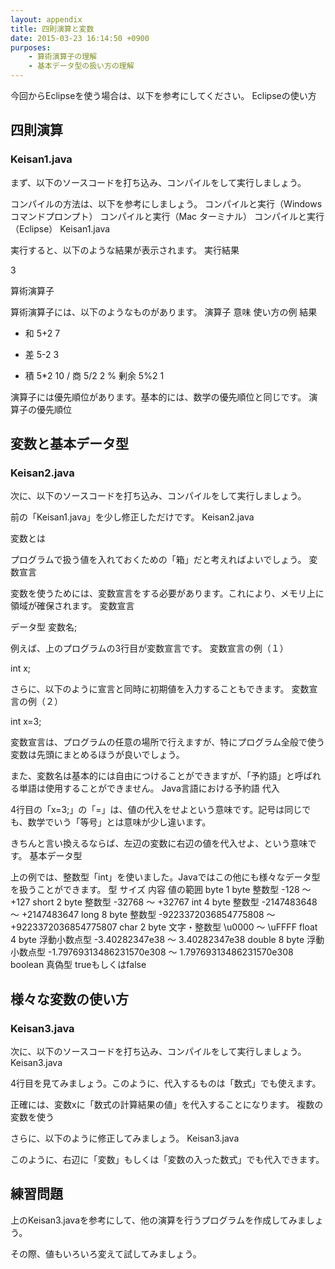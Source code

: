 ```yaml
---
layout: appendix
title: 四則演算と変数
date: 2015-03-23 16:14:50 +0900
purposes:
    - 算術演算子の理解
    - 基本データ型の扱い方の理解
---
```



今回からEclipseを使う場合は、以下を参考にしてください。
Eclipseの使い方

四則演算
------------------
### Keisan1.java

まず、以下のソースコードを打ち込み、コンパイルをして実行しましょう。

コンパイルの方法は、以下を参考にしましょう。
コンパイルと実行（Windows コマンドプロンプト）
コンパイルと実行（Mac ターミナル）
コンパイルと実行（Eclipse）
Keisan1.java

実行すると、以下のような結果が表示されます。
実行結果

3

算術演算子

算術演算子には、以下のようなものがあります。
演算子 	意味 	使い方の例 	結果
+ 	和 	5+2 	7
- 	差 	5-2 	3
* 	積 	5*2 	10
/ 	商 	5/2 	2
% 	剰余 	5%2 	1

演算子には優先順位があります。基本的には、数学の優先順位と同じです。
演算子の優先順位

変数と基本データ型
------------------
### Keisan2.java

次に、以下のソースコードを打ち込み、コンパイルをして実行しましょう。

前の「Keisan1.java」を少し修正しただけです。
Keisan2.java

変数とは

プログラムで扱う値を入れておくための「箱」だと考えればよいでしょう。
変数宣言

変数を使うためには、変数宣言をする必要があります。これにより、メモリ上に領域が確保されます。
変数宣言

データ型 変数名;

例えば、上のプログラムの3行目が変数宣言です。
変数宣言の例（１）

int x;

さらに、以下のように宣言と同時に初期値を入力することもできます。
変数宣言の例（２）

int x=3;

変数宣言は、プログラムの任意の場所で行えますが、特にプログラム全般で使う変数は先頭にまとめるほうが良いでしょう。

また、変数名は基本的には自由につけることができますが、「予約語」と呼ばれる単語は使用することができません。
Java言語における予約語
代入

4行目の「x=3;」の「=」は、値の代入をせよという意味です。記号は同じでも、数学でいう「等号」とは意味が少し違います。

きちんと言い換えるならば、左辺の変数に右辺の値を代入せよ、という意味です。
基本データ型

上の例では、整数型「int」を使いました。Javaではこの他にも様々なデータ型を扱うことができます。
型 	サイズ 	内容 	値の範囲
byte 	1 byte 	整数型 	-128 ～ +127
short 	2 byte 	整数型 	-32768 ～ +32767
int 	4 byte 	整数型 	-2147483648 ～ +2147483647
long 	8 byte 	整数型 	-9223372036854775808 ～ +9223372036854775807
char 	2 byte 	文字・整数型 	\u0000 ～ \uFFFF
float 	4 byte 	浮動小数点型 	-3.40282347e38 ～ 3.40282347e38
double 	8 byte 	浮動小数点型 	-1.79769313486231570e308 ～ 1.79769313486231570e308
boolean 		真偽型 	trueもしくはfalse

様々な変数の使い方
------------------
### Keisan3.java

次に、以下のソースコードを打ち込み、コンパイルをして実行しましょう。
Keisan3.java

4行目を見てみましょう。このように、代入するものは「数式」でも使えます。

正確には、変数xに「数式の計算結果の値」を代入することになります。
複数の変数を使う

さらに、以下のように修正してみましょう。
Keisan3.java

このように、右辺に「変数」もしくは「変数の入った数式」でも代入できます。

練習問題
------------------

上のKeisan3.javaを参考にして、他の演算を行うプログラムを作成してみましょう。

その際、値もいろいろ変えて試してみましょう。
